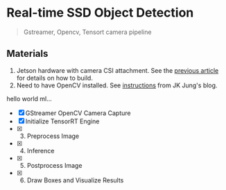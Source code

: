 # Real-time SSD Object Detection

> Gstreamer, Opencv, Tensort camera pipeline

## Materials

1. Jetson hardware with camera CSI attachment. See the [previous article](https://seanavery.github.io/jetson-nano-box/#/) for details on how to build.
2. Need to have OpenCV installed. See [instructions](https://jkjung-avt.github.io/opencv-on-nano/) from  JK Jung's blog.

hello world ml...

-[x] GStreamer OpenCV Camera Capture
-[x] Initialize TensorRT Engine
-[x] 3. Preprocess Image
-[x] 4. Inference
-[x] 5. Postprocess Image
-[x] 6. Draw Boxes and Visualize Results

